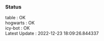### Status


table : OK  
hogwarts : OK  
icy-bot : OK  
Latest Update : 2022-12-23 18:09:26.844337
